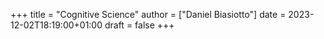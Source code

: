 +++
title = "Cognitive Science"
author = ["Daniel Biasiotto"]
date = 2023-12-02T18:19:00+01:00
draft = false
+++
